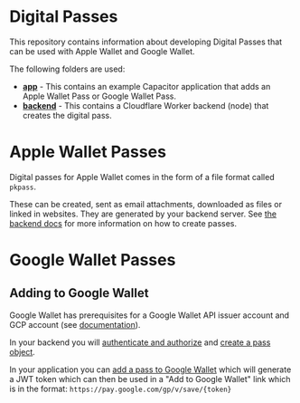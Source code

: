 # Digital Passes

This repository contains information about developing Digital Passes that can be used with Apple Wallet and Google Wallet.

The following folders are used:
- [**app**](./app/readme.md) - This contains an example Capacitor application that adds an Apple Wallet Pass or Google Wallet Pass.
- [**backend**](./backend/readme.md) - This contains a Cloudflare Worker backend (node) that creates the digital pass.

# Apple Wallet Passes

Digital passes for Apple Wallet comes in the form of a file format called `pkpass`. 

These can be created, sent as email attachments, downloaded as files or linked in websites. They are generated by your backend server. See [the backend docs](./backend/readme.md) for more information on how to create passes.

# Google Wallet Passes

## Adding to Google Wallet

Google Wallet has prerequisites for a Google Wallet API issuer account and GCP account (see [documentation](https://developers.google.com/wallet/generic/web/prerequisites)).

In your backend you will [authenticate and authorize](https://developers.google.com/wallet/generic/web) and [create a pass object](https://developers.google.com/wallet/generic/web#creating_a_passes_object).

In your application you can [add a pass to Google Wallet](https://developers.google.com/wallet/generic/web#saving_to) which will generate a JWT token which can then be used in a "Add to Google Wallet" link which is in the format:
`https://pay.google.com/gp/v/save/{token}`


